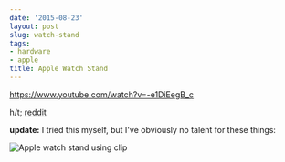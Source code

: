 ```yaml
---
date: '2015-08-23'
layout: post
slug: watch-stand
tags:
- hardware
- apple
title: Apple Watch Stand
---
```


https://www.youtube.com/watch?v=-e1DiEegB_c

h/t; [reddit](https://www.reddit.com/r/apple/comments/3hygaj/i_put_together_a_really_lazy_and_nice_diy_apple/)

**update:** I tried this myself, but I've obviously no talent for these things:

![ Apple watch stand using clip][watchclip]

[watchclip]: /public/img/15/watchclip.jpeg